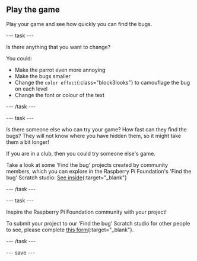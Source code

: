 ## Play the game

Play your game and see how quickly you can find the bugs.

--- task ---

Is there anything that you want to change?

You could:
- Make the parrot even more annoying
- Make the bugs smaller
- Change the `color effect`{:class="block3looks"} to camouflage the bug on each level
- Change the font or colour of the text

--- /task ---

--- task ---

Is there someone else who can try your game? How fast can they find the bugs? They will not know where you have hidden them, so it might take them a bit longer!

If you are in a club, then you could try someone else's game.

Take a look at some 'Find the bug' projects created by community members, which you can explore in the Raspberry Pi Foundation's 'Find the bug' Scratch studio: [See inside](https://scratch.mit.edu/studios/29005236/){:target="_blank"}

--- /task ---

--- task ---

Inspire the Raspberry Pi Foundation community with your project!

To submit your project to our 'Find the bug' Scratch studio for other people to see, please complete [this form](https://form.raspberrypi.org/f/community-project-submissions){:target="_blank"}.

--- /task ---

--- save ---

